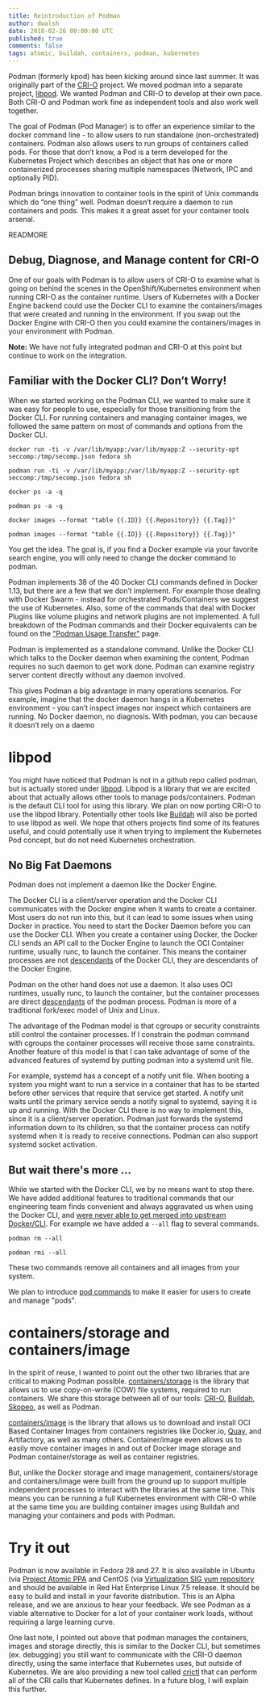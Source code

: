 ```yaml
---
title: Reintroduction of Podman
author: dwalsh
date: 2018-02-26 00:00:00 UTC
published: true
comments: false
tags: atomic, buildah, containers, podman, kubernetes
---
```


Podman (formerly kpod) has been kicking around since last summer.  It was originally part of the [CRI-O](https://github.com/kubernetes-incubator/cri-o&sa=D&ust=1519653090854000&usg=AFQjCNGVeTeYAfYk3RH27hK5ykSNrATy1w) project.  We moved podman into a separate project, [libpod](https://github.com/projectatomic/libpod).  We wanted Podman and CRI-O to develop at their own pace.  Both CRI-O and Podman work fine as independent tools and also work well together.

The goal of Podman (Pod Manager) is to offer an experience similar to the docker command line - to allow users to run standalone (non-orchestrated) containers.  Podman also allows users to run groups of containers called pods. For those that don’t know, a Pod is a term developed for the Kubernetes Project which describes an object that has one or more containerized processes sharing multiple namespaces (Network, IPC and optionally PID).

Podman brings innovation to container tools in the spirit of Unix commands which do “one thing” well. Podman doesn’t require a daemon to run containers and pods. This makes it a great asset for your container tools arsenal.

READMORE

## Debug, Diagnose, and Manage content for CRI-O

One of our goals with Podman is to allow users of CRI-O to examine what is going on behind the scenes in the OpenShift/Kubernetes environment when running CRI-O as the container runtime.  Users of Kubernetes with a Docker Engine backend could use the Docker CLI to examine the containers/images that were created and running in the environment.  If you swap out the Docker Engine with CRI-O then you could examine the containers/images in your environment with Podman.

**Note:** We have not fully integrated podman and CRI-O at this point but continue to work on the integration.

## Familiar with the Docker CLI? Don’t Worry!

When we started working on the Podman CLI, we wanted to make sure it was easy for people to use, especially for those transitioning from the Docker CLI.  For running containers and managing container images, we followed the same pattern on most of commands and options from the Docker CLI.

```
docker run -ti -v /var/lib/myapp:/var/lib/myapp:Z --security-opt seccomp:/tmp/secomp.json fedora sh

podman run -ti -v /var/lib/myapp:/var/lib/myapp:Z --security-opt seccomp:/tmp/secomp.json fedora sh

docker ps -a -q

podman ps -a -q

docker images --format "table {{.ID}} {{.Repository}} {{.Tag}}"

podman images --format "table {{.ID}} {{.Repository}} {{.Tag}}"
```

You get the idea.  The goal is, if you find a Docker example via your favorite search engine, you will only need to change the docker command to podman.

Podman implements 38 of the 40 Docker CLI commands defined in Docker 1.13, but there are a few that we don’t implement. For example those dealing with Docker Swarm - instead for orchestrated Pods/Containers we suggest the use of Kubernetes.  Also, some of the commands that deal with Docker Plugins like volume plugins and network plugins are not implemented.   A full breakdown of the Podman commands and their Docker equivalents can be found on the ["Podman Usage Transfer"](https://github.com/projectatomic/libpod/blob/master/transfer.md) page.

Podman is implemented as a standalone command. Unlike the Docker CLI which talks to the Docker daemon when examining the content, Podman requires no such daemon to get work done. Podman can examine registry server content directly without any daemon involved.

This gives Podman a big advantage in many operations scenarios. For example, imagine that the docker daemon hangs in a Kubernetes environment - you can’t inspect images nor inspect which containers are running.  No Docker daemon, no diagnosis.  With podman, you can because it doesn’t rely on a daemo

# libpod

You might have noticed that Podman is not in a github repo called podman, but is actually stored under [libpod](https://github.com/projectatomic/libpod). Libpod is a library that we are excited about that actually allows other tools to manage pods/containers.  Podman is the default CLI tool for using this library.  We plan on now porting CRI-O to use the libpod library.  Potentially other tools like [Buildah](https://github.com/projectatomic/buildah) will also be ported to use libpod as well.  We hope that others projects find some of its features useful, and could potentially use it when trying to implement the Kubernetes Pod concept, but do not need Kubernetes orchestration.

## No Big Fat Daemons

Podman does not implement a daemon like the Docker Engine.

The Docker CLI is a client/server operation and the Docker CLI communicates with the Docker engine when it wants to create a container.  Most users do not run into this, but it can lead to some issues when using Docker in practice.  You need to start the Docker Daemon before you can use the Docker CLI. When you create a container using Docker, the Docker CLI sends an API call to the Docker Engine to launch the OCI Container runtime, usually runc, to launch the container.  This means the container processes are not [descendants](https://www.thegeekstuff.com/2013/07/linux-process-life-cycle/) of the Docker CLI, they are descendants of the Docker Engine.

Podman on the other hand does not use a daemon.  It also uses OCI runtimes, usually runc, to launch the container, but the container processes are direct [descendants](https://www.thegeekstuff.com/2013/07/linux-process-life-cycle/) of the podman process.  Podman is more of a traditional fork/exec model of Unix and Linux.


The advantage of the Podman model is that cgroups or security constraints still control the container processes.  If I constrain the podman command with cgroups the container processes will receive those same constraints.  Another feature of this model is that I can take advantage of some of the advanced features of systemd by putting podman into a systemd unit file.


For example, systemd has a concept of a notify unit file.  When booting a system you might want to run a service in a container that has to be started before other services that require that service get started.  A notify unit waits until the primary service sends a notify signal to systemd, saying it is up and running.  With the Docker CLI there is no way to implement this, since it is a client/server operation.  Podman just forwards the systemd information down to its children, so that the container process can notify systemd when it is ready to receive connections.  Podman can also support systemd socket activation.

## But wait there's more ...

While we started with the Docker CLI, we by no means want to stop there.  We have added additional features to traditional commands that our engineering team finds convenient and always aggravated us when using the Docker CLI, and [were never able to get merged into upstream Docker/CLI](https://github.com/moby/moby/issues/1682).  For example we have added a `--all` flag to several commands.

```
podman rm --all

podman rmi --all
```

These two commands remove all containers and all images from your system.

We plan to introduce [pod commands](https://github.com/projectatomic/libpod/issues/341) to make it easier for users to create and manage "pods".


# containers/storage and containers/image

In the spirit of reuse, I wanted to point out the other two libraries that are critical to making Podman possible. [containers/storage](https://github.com/containers/storage) is the library that allows us to use copy-on-write (COW) file systems, required to run containers.  We share this storage between all of our tools: [CRI-O](https://github.com/kubernetes-incubator/cri-o), [Buildah](https://github.com/projectatomic/buildah), [Skopeo](https://github.com/projectatomic/skopeo), as well as Podman.


[containers/image](https://github.com/containers/image) is the library that allows us to download and install OCI Based Container Images from containers registries like Docker.io, [Quay](https://coreos.com/quay-enterprise/), and Artifactory, as well as many others.  Container/image even allows us to easily move container images in and out of Docker image storage and Podman container/storage as well as container registries.


But, unlike the Docker storage and image management, containers/storage and containers/image were built from the ground up to support multiple independent processes to interact with the libraries at the same time.  This means you can be running a full Kubernetes environment with CRI-O while at the same time you are building container images using Buildah and managing your containers and pods with Podman.


# Try it out

Podman is now available in Fedora 28 and 27.  It is also available in Ubuntu (via [Project Atomic PPA](https://launchpad.net/~projectatomic/+archive/ubuntu/ppa) and CentOS (via [Virtualization SIG yum repository](https://cbs.centos.org/repos/virt7-container-common-candidate/x86_64/os/) and should be available in Red Hat Enterprise Linux 7.5 release.  It should be easy to build and install in your favorite distribution.  This is an Alpha release, and we are anxious to hear your feedback.  We see Podman as a viable alternative to Docker for a lot of your container work loads, without requiring a large learning curve.

One last note, I pointed out above that podman manages the containers, images and storage directly, this is similar to the Docker CLI, but sometimes (ex. debugging) you still want to communicate with the CRI-O daemon directly, using the same interface that Kubernetes uses, but outside of Kubernetes.  We are also providing a new tool called [crictl](https://github.com/kubernetes-incubator/cri-tools) that can perform all of the CRI calls that Kubernetes defines. In a future blog, I will explain this further.
